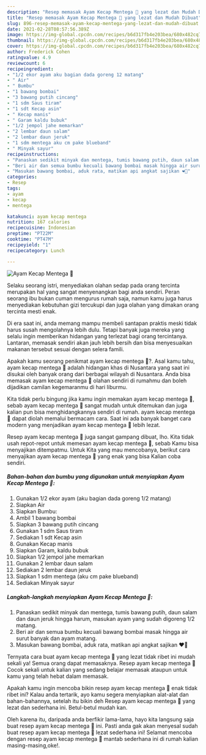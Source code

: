 ```yaml
---
description: "Resep memasak Ayam Kecap Mentega 🍗 yang lezat dan Mudah Dibuat"
title: "Resep memasak Ayam Kecap Mentega 🍗 yang lezat dan Mudah Dibuat"
slug: 896-resep-memasak-ayam-kecap-mentega-yang-lezat-dan-mudah-dibuat
date: 2021-02-28T08:57:56.389Z
image: https://img-global.cpcdn.com/recipes/b6d317fb4e203bea/680x482cq70/ayam-kecap-mentega-🍗-foto-resep-utama.jpg
thumbnail: https://img-global.cpcdn.com/recipes/b6d317fb4e203bea/680x482cq70/ayam-kecap-mentega-🍗-foto-resep-utama.jpg
cover: https://img-global.cpcdn.com/recipes/b6d317fb4e203bea/680x482cq70/ayam-kecap-mentega-🍗-foto-resep-utama.jpg
author: Frederick Cohen
ratingvalue: 4.9
reviewcount: 6
recipeingredient:
- "1/2 ekor ayam aku bagian dada goreng 12 matang"
- " Air"
- " Bumbu"
- "1 bawang bombai"
- "3 bawang putih cincang"
- "1 sdm Saus tiram"
- "1 sdt Kecap asin"
- " Kecap manis"
- " Garam kaldu bubuk"
- "1/2 jempol jahe memarkan"
- "2 lembar daun salam"
- "2 lembar daun jeruk"
- "1 sdm mentega aku cm pake blueband"
- " Minyak sayur"
recipeinstructions:
- "Panaskan sedikit minyak dan mentega, tumis bawang putih, daun salam dan daun jeruk hingga harum, masukan ayam yang sudah digoreng 1/2 matang."
- "Beri air dan semua bumbu kecuali bawang bombai masak hingga air surut banyak dan ayam matang."
- "Masukan bawang bombai, aduk rata, matikan api angkat sajikan ❤️🍗"
categories:
- Resep
tags:
- ayam
- kecap
- mentega

katakunci: ayam kecap mentega 
nutrition: 167 calories
recipecuisine: Indonesian
preptime: "PT22M"
cooktime: "PT47M"
recipeyield: "1"
recipecategory: Lunch

---
```



![Ayam Kecap Mentega 🍗](https://img-global.cpcdn.com/recipes/b6d317fb4e203bea/680x482cq70/ayam-kecap-mentega-🍗-foto-resep-utama.jpg)

Selaku seorang istri, menyediakan olahan sedap pada orang tercinta merupakan hal yang sangat menyenangkan bagi anda sendiri. Peran seorang ibu bukan cuman mengurus rumah saja, namun kamu juga harus menyediakan kebutuhan gizi tercukupi dan juga olahan yang dimakan orang tercinta mesti enak.

Di era  saat ini, anda memang mampu membeli santapan praktis meski tidak harus susah mengolahnya lebih dulu. Tetapi banyak juga mereka yang selalu ingin memberikan hidangan yang terlezat bagi orang tercintanya. Lantaran, memasak sendiri akan jauh lebih bersih dan bisa menyesuaikan makanan tersebut sesuai dengan selera famili. 



Apakah kamu seorang penikmat ayam kecap mentega 🍗?. Asal kamu tahu, ayam kecap mentega 🍗 adalah hidangan khas di Nusantara yang saat ini disukai oleh banyak orang dari berbagai wilayah di Nusantara. Anda bisa memasak ayam kecap mentega 🍗 olahan sendiri di rumahmu dan boleh dijadikan camilan kegemaranmu di hari liburmu.

Kita tidak perlu bingung jika kamu ingin memakan ayam kecap mentega 🍗, sebab ayam kecap mentega 🍗 sangat mudah untuk ditemukan dan juga kalian pun bisa menghidangkannya sendiri di rumah. ayam kecap mentega 🍗 dapat diolah memalui bermacam cara. Saat ini ada banyak banget cara modern yang menjadikan ayam kecap mentega 🍗 lebih lezat.

Resep ayam kecap mentega 🍗 juga sangat gampang dibuat, lho. Kita tidak usah repot-repot untuk memesan ayam kecap mentega 🍗, sebab Kamu bisa menyajikan ditempatmu. Untuk Kita yang mau mencobanya, berikut cara menyajikan ayam kecap mentega 🍗 yang enak yang bisa Kalian coba sendiri.

<!--inarticleads1-->

##### Bahan-bahan dan bumbu yang digunakan untuk menyiapkan Ayam Kecap Mentega 🍗:

1. Gunakan 1/2 ekor ayam (aku bagian dada goreng 1/2 matang)
1. Siapkan  Air
1. Siapkan  Bumbu:
1. Ambil 1 bawang bombai
1. Siapkan 3 bawang putih cincang
1. Gunakan 1 sdm Saus tiram
1. Sediakan 1 sdt Kecap asin
1. Gunakan  Kecap manis
1. Siapkan  Garam, kaldu bubuk
1. Siapkan 1/2 jempol jahe memarkan
1. Gunakan 2 lembar daun salam
1. Sediakan 2 lembar daun jeruk
1. Siapkan 1 sdm mentega (aku cm pake blueband)
1. Sediakan  Minyak sayur




<!--inarticleads2-->

##### Langkah-langkah menyiapkan Ayam Kecap Mentega 🍗:

1. Panaskan sedikit minyak dan mentega, tumis bawang putih, daun salam dan daun jeruk hingga harum, masukan ayam yang sudah digoreng 1/2 matang.
1. Beri air dan semua bumbu kecuali bawang bombai masak hingga air surut banyak dan ayam matang.
1. Masukan bawang bombai, aduk rata, matikan api angkat sajikan ❤️🍗




Ternyata cara buat ayam kecap mentega 🍗 yang lezat tidak ribet ini mudah sekali ya! Semua orang dapat memasaknya. Resep ayam kecap mentega 🍗 Cocok sekali untuk kalian yang sedang belajar memasak ataupun untuk kamu yang telah hebat dalam memasak.

Apakah kamu ingin mencoba bikin resep ayam kecap mentega 🍗 enak tidak ribet ini? Kalau anda tertarik, ayo kamu segera menyiapkan alat-alat dan bahan-bahannya, setelah itu bikin deh Resep ayam kecap mentega 🍗 yang lezat dan sederhana ini. Betul-betul mudah kan. 

Oleh karena itu, daripada anda berfikir lama-lama, hayo kita langsung saja buat resep ayam kecap mentega 🍗 ini. Pasti anda gak akan menyesal sudah buat resep ayam kecap mentega 🍗 lezat sederhana ini! Selamat mencoba dengan resep ayam kecap mentega 🍗 mantab sederhana ini di rumah kalian masing-masing,oke!.

